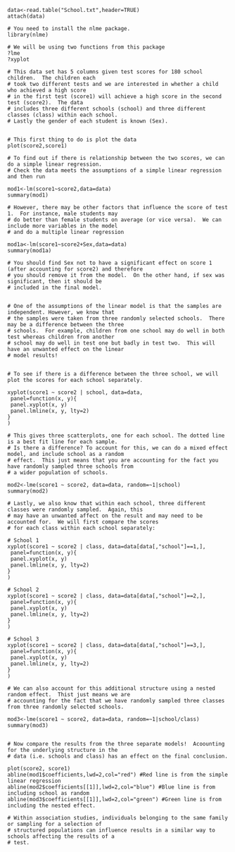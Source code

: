     
    
    
    data<-read.table("School.txt",header=TRUE)
    attach(data)
    
    # You need to install the nlme package.
    library(nlme)
    
    # We will be using two functions from this package
    ?lme
    ?xyplot
    
    # This data set has 5 columns given test scores for 180 school children.  The children each 
    # took two different tests and we are interested in whether a child who achieved a high score
    # in the first test (score1) will achieve a high score in the second test (score2).  The data
    # includes three different schools (school) and three different classes (class) within each school.
    # Lastly the gender of each student is known (Sex).
    
    
    # This first thing to do is plot the data
    plot(score2,score1)
    
    # To find out if there is relationship between the two scores, we can do a simple linear regression.
    # Check the data meets the assumptions of a simple linear regression and then run
    
    mod1<-lm(score1~score2,data=data)
    summary(mod1)
    
    # However, there may be other factors that influence the score of test 1.  For instance, male students may
    # do better than female students on average (or vice versa).  We can include more variables in the model
    # and do a multiple linear regression
    
    mod1a<-lm(score1~score2+Sex,data=data)
    summary(mod1a)
    
    # You should find Sex not to have a significant effect on score 1 (after accounting for score2) and therefore
    # you should remove it from the model.  On the other hand, if sex was significant, then it should be 
    # included in the final model.
    
    
    # One of the assumptions of the linear model is that the samples are independent. However, we know that 
    # the samples were taken from three randomly selected schools.  There may be a difference between the three
    # schools.  For example, children from one school may do well in both test whereas children from another
    # school may do well in test one but badly in test two.  This will have an unwanted effect on the linear 
    # model results!   
    
    
    # To see if there is a difference between the three school, we will plot the scores for each school separately.
    
    xyplot(score1 ~ score2 | school, data=data,
     panel=function(x, y){
     panel.xyplot(x, y)
     panel.lmline(x, y, lty=2)
    }
    )
    
    # This gives three scatterplots, one for each school. The dotted line is a best fit line for each sample.
    # Is there a difference? To account for this, we can do a mixed effect model, and include school as a random
    # effect.  This just means that you are accounting for the fact you have randomly sampled three schools from
    # a wider population of schools.
    
    mod2<-lme(score1 ~ score2, data=data, random=~1|school)
    summary(mod2)
    
    # Lastly, we also know that within each school, three different classes were randomly sampled.  Again, this
    # may have an unwanted affect on the result and may need to be accounted for.  We will first compare the scores
    # for each class within each school separately:
    
    # School 1
    xyplot(score1 ~ score2 | class, data=data[data[,"school"]==1,],
     panel=function(x, y){
     panel.xyplot(x, y)
     panel.lmline(x, y, lty=2)
    }
    )
    
    # School 2
    xyplot(score1 ~ score2 | class, data=data[data[,"school"]==2,],
     panel=function(x, y){
     panel.xyplot(x, y)
     panel.lmline(x, y, lty=2)
    }
    )
    
    # School 3
    xyplot(score1 ~ score2 | class, data=data[data[,"school"]==3,],
     panel=function(x, y){
     panel.xyplot(x, y)
     panel.lmline(x, y, lty=2)
    }
    )
    
    # We can also account for this additional structure using a nested random effect.  Thist just means we are
    # accounting for the fact that we have randomly sampled three classes from three randomly selected schools.
    
    mod3<-lme(score1 ~ score2, data=data, random=~1|school/class)
    summary(mod3)
    
    
    # Now compare the results from the three separate models!  Acoounting for the underlying structure in the
    # data (i.e. schools and class) has an effect on the final conclusion.
    
    plot(score2, score1)
    abline(mod1$coefficients,lwd=2,col="red") #Red line is from the simple linear regression
    abline(mod2$coefficients[[1]],lwd=2,col="blue") #Blue line is from including school as random
    abline(mod3$coefficients[[1]],lwd=2,col="green") #Green line is from including the nested effect.
    
    # Within association studies, individuals belonging to the same family or sampling for a selection of
    # structured populations can influence results in a similar way to schools affecting the results of a
    # test.

